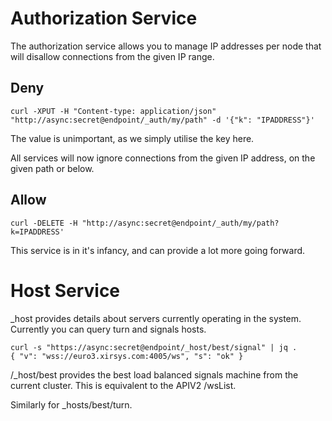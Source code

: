 # Authorization Service

The authorization service allows you to manage IP addresses per node that will disallow connections from the given IP range.

## Deny

`curl -XPUT -H "Content-type: application/json" "http://async:secret@endpoint/_auth/my/path" -d '{"k": "IPADDRESS"}'`

The value is unimportant, as we simply utilise the key here.

All services will now ignore connections from the given IP address, on the given path or below.

## Allow

`curl -DELETE -H "http://async:secret@endpoint/_auth/my/path?k=IPADDRESS'`

This service is in it's infancy, and can provide a lot more going forward.

# Host Service

_host provides details about servers currently operating in the system. Currently you can query turn and signals hosts.

`curl -s "https://async:secret@endpoint/_host/best/signal" | jq .                                                                                                                 {"v": "wss://euro3.xirsys.com:4005/ws","s": "ok"}`

/_host/best provides the best load balanced signals machine from the current cluster. This is equivalent to the APIV2 /wsList.

Similarly for _hosts/best/turn.